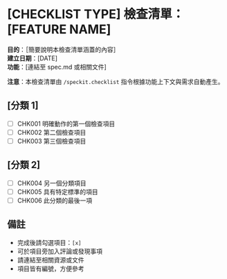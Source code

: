 # [CHECKLIST TYPE] 檢查清單：[FEATURE NAME]

**目的**：［簡要說明本檢查清單涵蓋的內容］  
**建立日期**：[DATE]  
**功能**：[連結至 spec.md 或相關文件]

**注意**：本檢查清單由 `/speckit.checklist` 指令根據功能上下文與需求自動產生。

<!-- 
  ============================================================================
  重要說明：下方檢查清單項目僅為範例，僅供說明用途。
  
  /speckit.checklist 指令必須根據下列來源自動產生實際項目：
  - 使用者的具體檢查清單請求
  - 來自 spec.md 的功能需求
  - 來自 plan.md 的技術上下文 (Technical Context)
  - 來自 tasks.md 的實作細節
  
  請勿在產生的檢查清單檔案中保留這些範例項目。
  ============================================================================
-->

## [分類 1]

- [ ] CHK001 明確動作的第一個檢查項目
- [ ] CHK002 第二個檢查項目
- [ ] CHK003 第三個檢查項目

## [分類 2]

- [ ] CHK004 另一個分類項目
- [ ] CHK005 具有特定標準的項目
- [ ] CHK006 此分類的最後一項

## 備註

- 完成後請勾選項目：`[x]`
- 可於項目旁加入評論或發現事項
- 請連結至相關資源或文件
- 項目皆有編號，方便參考

